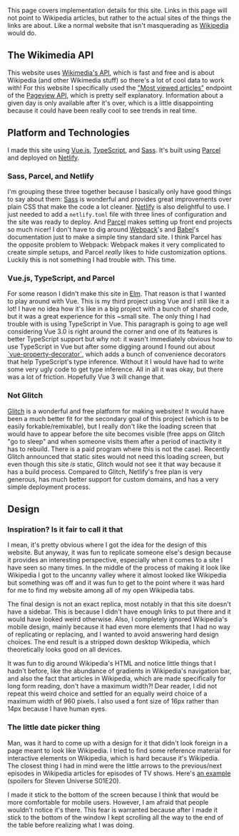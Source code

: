 <!-- markdownlint-disable MD041 -->

This page covers implementation details for this site. Links in this page will
not point to Wikipedia articles, but rather to the actual sites of the things
the links are about. Like a normal website that isn't masquerading as
[Wikipedia] would do.

## The Wikimedia API

This website uses [Wikimedia's API][wikimedia-api], which is fast and free and
is about Wikipedia (and other Wikimedia stuff) so there's a lot of cool data to
work with! For this website I specifically used the ["Most viewed
articles"][most-viewed] endpoint of the [Pageview API][pageview-api], which is
pretty self explanatory. Information about a given day is only available after
it's over, which is a little disappointing because it could have been really
cool to see trends in real time.

## Platform and Technologies

I made this site using [Vue.js], [TypeScript], and [Sass]. It's built using
[Parcel] and deployed on [Netlify].

### Sass, Parcel, and Netlify

I'm grouping these three together because I basically only have good things to
say about them: [Sass] is wonderful and provides great improvements over plain
CSS that make the code a lot cleaner. [Netlify] is also delightful to use. I
just needed to add a `netlify.toml` file with three lines of configuration and
the site was ready to deploy. And [Parcel] makes setting up front end projects
so much nicer! I don't have to dig around [Webpack]'s and [Babel]'s
documentation just to make a simple tiny standard site. I think Parcel has the
opposite problem to Webpack: Webpack makes it very complicated to create simple
setups, and Parcel _really_ likes to hide customization options. Luckily this is
not something I had trouble with. This time.

### Vue.js, TypeScript, and Parcel

For some reason I didn't make this site in [Elm]. That reason is that I wanted
to play around with Vue. This is my third project using Vue and I still like it
a lot! I have no idea how it's like in a big project with a bunch of shared
code, but it was a great experience for this ~small site. The only thing I had
trouble with is using TypeScript in Vue. This paragraph is going to age well
considering Vue 3.0 is right around the corner and one of its features is better
TypeScript support but why not: it wasn't immediately obvious how to use
TypeScript in Vue but after some digging around I found out about
[\`vue-property-decorator\`][vue-property-decorator], which adds a bunch of
convenience decorators that help TypeScript's type inference. Without it I would
have had to write some very ugly code to get type inference. All in all it was
okay, but there was a lot of friction. Hopefully Vue 3 will change that.

### Not Glitch

[Glitch] is a wonderful and free platform for making websites! It would have
been a much better fit for the secondary goal of this project (which is to be
easily forkable/remixable), but I really don't like the loading screen that
would have to appear before the site becomes visible (free apps on Glitch "go to
sleep" and when someone visits them after a period of inactivity it has to
rebuild. There is a paid program where this is not the case). Recently Glitch
announced that static sites would not need this loading screen, but even though
this site _is_ static, Glitch would not see it that way because it has a build
process. Compared to Glitch, Netlify's free plan is very generous, has much
better support for custom domains, and has a very simple deployment process.

## Design

### Inspiration? Is it fair to call it that

I mean, it's pretty obvious where I got the idea for the design of this website.
But anyway, it was fun to replicate someone else's design because it provides an
interesting perspective, especially when it comes to a site I have seen so many
times. In the middle of the process of making it look like Wikipedia I got to
the uncanny valley where it almost looked like Wikipedia but something was off
and it was fun to get to the point where it was hard for me to find my website
among all of my open Wikipedia tabs.

The final design is not an exact replica, most notably in that this site doesn't
have a sidebar. This is because I didn't have enough links to put there and it
would have looked weird otherwise. Also, I completely ignored Wikipedia's mobile
design, mainly because it had even more elements that I had no way of
replicating or replacing, and I wanted to avoid answering hard design choices.
The end result is a stripped down desktop Wikipedia, which theoretically looks
good on all devices.

It was fun to dig around Wikipedia's HTML and notice little things that I hadn't
before, like the abundance of gradients in Wikipedia's navigation bar, and also
the fact that articles in Wikipedia, which are made specifically for long form
reading, don't have a maximum width?! Dear reader, I did not repeat this weird
choice and settled for an equally weird choice of a maximum width of 960 pixels.
I also used a font size of 16px rather than 14px because I have human eyes.

### The little date picker thing

Man, was it hard to come up with a design for it that didn't look foreign in a
page meant to look like Wikipedia. I tried to find some reference material for
interactive elements on Wikipedia, which is hard because it's Wikipedia. The
closest thing I had in mind were the little arrows to the previous/next episodes
in Wikipedia articles for episodes of TV shows. Here's [an
example][steven-universe-episode] (spoilers for Steven Universe S01E20).

I made it stick to the bottom of the screen because I think that would be more
comfortable for mobile users. However, I am afraid that people wouldn't notice
it's there. This fear is warranted because after I made it stick to the bottom
of the window I kept scrolling all the way to the end of the table before
realizing what I was doing.

[wikipedia]: https://en.wikipedia.org/wiki/Wikipedia
[wikimedia-api]: https://www.mediawiki.org/wiki/API:Main_page
[most-viewed]: https://wikitech.wikimedia.org/wiki/Analytics/AQS/Pageviews#Most_viewed_articles
[pageview-api]: https://wikitech.wikimedia.org/wiki/Analytics/AQS/Pageviews
[parcel]: https://parceljs.org
[typescript]: https://www.typescriptlang.org
[sass]: https://sass-lang.com
[vue.js]: https://vuejs.org
[glitch]: https://glitch.com
[elm]: https://elm-lang.org
[netlify]: https://netlify.com
[webpack]: https://webpack.js.org
[babel]: https://babeljs.io
[vue-property-decorator]: https://github.com/kaorun343/vue-property-decorator
[steven-universe-episode]: https://en.wikipedia.org/wiki/Coach_Steven
